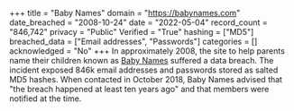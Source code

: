 +++
title = "Baby Names"
domain = "https://babynames.com"
date_breached = "2008-10-24"
date = "2022-05-04"
record_count = "846,742"
privacy = "Public"
Verified = "True"
hashing = ["MD5"]
breached_data = ["Email addresses", "Passwords"]
categories = []
acknowledged = "No"
+++
In approximately 2008, the site to help parents name their children known as <a href="https://www.babynames.com/" target="_blank" rel="noopener">Baby Names</a> suffered a data breach. The incident exposed 846k email addresses and passwords stored as salted MD5 hashes. When contacted in October 2018, Baby Names advised that &quot;the breach happened at least ten years ago&quot; and that members were notified at the time.
